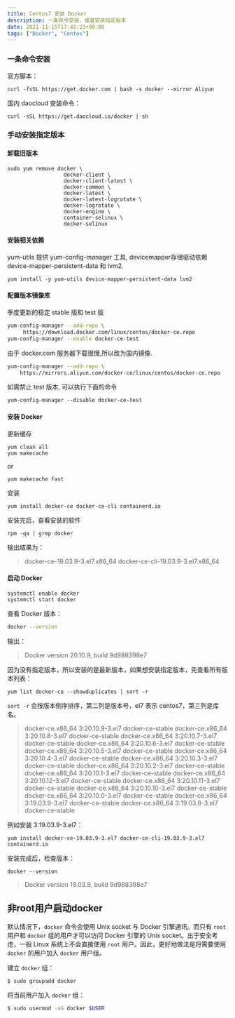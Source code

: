 ```yaml
---
title: Centos7 安装 Docker
description: 一条命令安装，或者安装指定版本
date: 2021-11-15T17:42:23+80:00
tags: ["Docker", "Centos"]
---
```


### 一条命令安装

官方脚本：

```shell
curl -fsSL https://get.docker.com | bash -s docker --mirror Aliyun
```

国内 daocloud 安装命令：

```shell
curl -sSL https://get.daocloud.io/docker | sh
```

### 手动安装指定版本

#### 卸载旧版本

```shell
sudo yum remove docker \
                  docker-client \
                  docker-client-latest \
                  docker-common \
                  docker-latest \
                  docker-latest-logrotate \
                  docker-logrotate \
                  docker-engine \
                  container-selinux \
                  docker-selinux
```

#### 安装相关依赖

yum-utils 提供 yum-config-manager 工具, devicemapper存储驱动依赖 device-mapper-persistent-data 和 lvm2.

```shell
yum install -y yum-utils device-mapper-persistent-data lvm2
```

#### 配置版本镜像库

季度更新的稳定 stable 版和 test 版

```sh
yum-config-manager --add-repo \
     https://download.docker.com/linux/centos/docker-ce.repo
yum-config-manager --enable docker-ce-test
```

由于 docker.com 服务器下载很慢,所以改为国内镜像.

```sh
yum-config-manager --add-repo \
    https://mirrors.aliyun.com/docker-ce/linux/centos/docker-ce.repo
```

如需禁止 test 版本, 可以执行下面的命令

```Sh
yum-config-manager --disable docker-ce-test
```

#### 安装 Docker

更新缓存

```shell
yum clean all
yum makecache
```

or 

```shell
yum makecache fast
```

安装

```shell
yum install docker-ce docker-ce-cli containerd.io
```

安装完后，查看安装的软件

```shell
rpm -qa | grep docker
```

输出结果为：

> docker-ce-19.03.9-3.el7.x86_64
> docker-ce-cli-19.03.9-3.el7.x86_64

#### 启动 Docker

```shell
systemctl enable docker
systemctl start docker
```

查看 Docker 版本：
```sh
docker --version
```
输出：
> Docker version 20.10.9, build 9d988398e7

因为没有指定版本，所以安装的是最新版本，如果想安装指定版本，先查看所有版本列表：

```shell
yum list docker-ce --showduplicates | sort -r
```

`sort -r` 会按版本倒序排序，第二列是版本号，el7 表示 centos7，第三列是库名。

> docker-ce.x86_64            3:20.10.9-3.el7                    docker-ce-stable
> docker-ce.x86_64            3:20.10.8-3.el7                    docker-ce-stable
> docker-ce.x86_64            3:20.10.7-3.el7                    docker-ce-stable
> docker-ce.x86_64            3:20.10.6-3.el7                    docker-ce-stable
> docker-ce.x86_64            3:20.10.5-3.el7                    docker-ce-stable
> docker-ce.x86_64            3:20.10.4-3.el7                    docker-ce-stable
> docker-ce.x86_64            3:20.10.3-3.el7                    docker-ce-stable
> docker-ce.x86_64            3:20.10.2-3.el7                    docker-ce-stable
> docker-ce.x86_64            3:20.10.1-3.el7                    docker-ce-stable
> docker-ce.x86_64            3:20.10.12-3.el7                  docker-ce-stable
> docker-ce.x86_64            3:20.10.11-3.el7                  docker-ce-stable
> docker-ce.x86_64            3:20.10.10-3.el7                  docker-ce-stable
> docker-ce.x86_64            3:20.10.0-3.el7                    docker-ce-stable
> docker-ce.x86_64            3:19.03.9-3.el7                    docker-ce-stable
> docker-ce.x86_64            3:19.03.8-3.el7                    docker-ce-stable

例如安装 3:19.03.9-3.el7：

```shell
yum install docker-ce-19.03.9-3.el7 docker-ce-cli-19.03.9-3.el7 containerd.io
```

安装完成后，检查版本：

```shell
docker --version
```

> Docker version 19.03.9, build 9d988398e7

## 非root用户启动docker

默认情况下，`docker` 命令会使用 Unix socket 与 Docker 引擎通讯。而只有 `root` 用户和 `docker` 组的用户才可以访问 Docker 引擎的 Unix socket。出于安全考虑，一般 Linux 系统上不会直接使用 `root` 用户。因此，更好地做法是将需要使用 `docker` 的用户加入 `docker` 用户组。

建立 `docker` 组：

```Sh
$ sudo groupadd docker
```

将当前用户加入 `docker` 组：

```sh
$ sudo usermod -aG docker $USER
```
